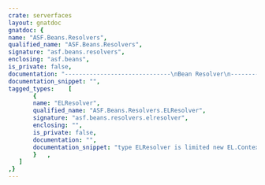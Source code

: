 ```yaml
---
crate: serverfaces
layout: gnatdoc
gnatdoc: {
name: "ASF.Beans.Resolvers",
qualified_name: "ASF.Beans.Resolvers",
signature: "asf.beans.resolvers",
enclosing: "asf.beans",
is_private: false,
documentation: "------------------------------\nBean Resolver\n------------------------------",
documentation_snippet: "",
tagged_types:    [
       {
       name: "ELResolver",
       qualified_name: "ASF.Beans.Resolvers.ELResolver",
       signature: "asf.beans.resolvers.elresolver",
       enclosing: "",
       is_private: false,
       documentation: "",
       documentation_snippet: "type ELResolver is limited new EL.Contexts.ELResolver with private;",
       }   ,
   ]
,}
---
```

